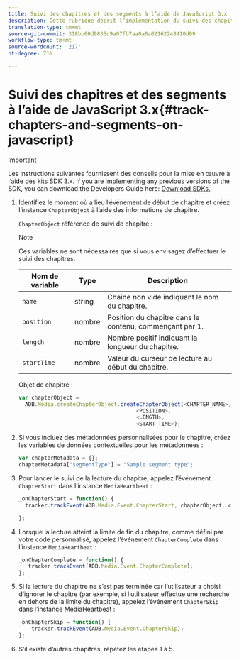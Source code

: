 ```yaml
---
title: Suivi des chapitres et des segments à l’aide de JavaScript 3.x
description: Cette rubrique décrit l’implémentation du suivi des chapitres et des segments à l’aide du SDK Media dans les applications de navigateur (JS).
translation-type: tm+mt
source-git-commit: 318bb60d9835d9a07fb7aa0a0a02162248410d09
workflow-type: tm+mt
source-wordcount: '217'
ht-degree: 71%

---
```



# Suivi des chapitres et des segments à l’aide de JavaScript 3.x{#track-chapters-and-segments-on-javascript}

>[!IMPORTANT]
>
>Les instructions suivantes fournissent des conseils pour la mise en œuvre à l’aide des kits SDK 3.x. If you are implementing any previous versions of the SDK, you can download the Developers Guide here: [Download SDKs.](/help/sdk-implement/download-sdks.md)

1. Identifiez le moment où a lieu l’événement de début de chapitre et créez l’instance `ChapterObject` à l’aide des informations de chapitre.

   `ChapterObject` référence de suivi de chapitre :

   >[!NOTE]
   >
   >Ces variables ne sont nécessaires que si vous envisagez d’effectuer le suivi des chapitres.

   | Nom de variable | Type | Description |
   | --- | --- | --- |
   | `name` | string | Chaîne non vide indiquant le nom du chapitre. |
   | `position` | nombre | Position du chapitre dans le contenu, commençant par 1. |
   | `length` | nombre | Nombre positif indiquant la longueur du chapitre. |
   | `startTime` | nombre | Valeur du curseur de lecture au début du chapitre. |

   Objet de chapitre :

   ```js
   var chapterObject =
     ADB.Media.createChapterObject.createChapterObject(<CHAPTER_NAME>,
                                        <POSITION>,
                                        <LENGTH>,
                                        <START_TIME>);
   ```

1. Si vous incluez des métadonnées personnalisées pour le chapitre, créez les variables de données contextuelles pour les métadonnées :

   ```js
   var chapterMetadata = {};
   chapterMetadata["segmentType"] = "Sample segment type";
   ```

1. Pour lancer le suivi de la lecture du chapitre, appelez l’événement `ChapterStart` dans l’instance `MediaHeartbeat` :

   ```js
   _onChapterStart = function() {
     tracker.trackEvent(ADB.Media.Event.ChapterStart, chapterObject, chapterMetadata);
   
   };
   ```

1. Lorsque la lecture atteint la limite de fin du chapitre, comme défini par votre code personnalisé, appelez l’événement `ChapterComplete` dans l’instance `MediaHeartbeat` :

   ```js
   _onChapterComplete = function() {
      tracker.trackEvent(ADB.Media.Event.ChapterComplete);
   };
   ```

1. Si la lecture du chapitre ne s’est pas terminée car l’utilisateur a choisi d’ignorer le chapitre (par exemple, si l’utilisateur effectue une recherche en dehors de la limite du chapitre), appelez l’événement `ChapterSkip` dans l’instance MediaHeartbeat :

   ```js
   _onChapterSkip = function() {
       tracker.trackEvent(ADB.Media.Event.ChapterSkip);
   };
   ```

1. S’il existe d’autres chapitres, répétez les étapes 1 à 5.
